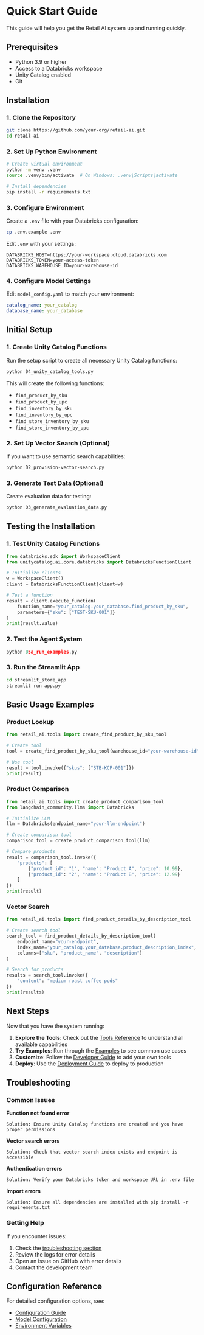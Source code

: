 # Quick Start Guide

This guide will help you get the Retail AI system up and running quickly.

## Prerequisites

- Python 3.9 or higher
- Access to a Databricks workspace
- Unity Catalog enabled
- Git

## Installation

### 1. Clone the Repository

```bash
git clone https://github.com/your-org/retail-ai.git
cd retail-ai
```

### 2. Set Up Python Environment

```bash
# Create virtual environment
python -m venv .venv
source .venv/bin/activate  # On Windows: .venv\Scripts\activate

# Install dependencies
pip install -r requirements.txt
```

### 3. Configure Environment

Create a `.env` file with your Databricks configuration:

```bash
cp .env.example .env
```

Edit `.env` with your settings:

```env
DATABRICKS_HOST=https://your-workspace.cloud.databricks.com
DATABRICKS_TOKEN=your-access-token
DATABRICKS_WAREHOUSE_ID=your-warehouse-id
```

### 4. Configure Model Settings

Edit `model_config.yaml` to match your environment:

```yaml
catalog_name: your_catalog
database_name: your_database
```

## Initial Setup

### 1. Create Unity Catalog Functions

Run the setup script to create all necessary Unity Catalog functions:

```bash
python 04_unity_catalog_tools.py
```

This will create the following functions:
- `find_product_by_sku`
- `find_product_by_upc`
- `find_inventory_by_sku`
- `find_inventory_by_upc`
- `find_store_inventory_by_sku`
- `find_store_inventory_by_upc`

### 2. Set Up Vector Search (Optional)

If you want to use semantic search capabilities:

```bash
python 02_provision-vector-search.py
```

### 3. Generate Test Data (Optional)

Create evaluation data for testing:

```bash
python 03_generate_evaluation_data.py
```

## Testing the Installation

### 1. Test Unity Catalog Functions

```python
from databricks.sdk import WorkspaceClient
from unitycatalog.ai.core.databricks import DatabricksFunctionClient

# Initialize clients
w = WorkspaceClient()
client = DatabricksFunctionClient(client=w)

# Test a function
result = client.execute_function(
    function_name="your_catalog.your_database.find_product_by_sku",
    parameters={"sku": ["TEST-SKU-001"]}
)
print(result.value)
```

### 2. Test the Agent System

```python
python 05a_run_examples.py
```

### 3. Run the Streamlit App

```bash
cd streamlit_store_app
streamlit run app.py
```

## Basic Usage Examples

### Product Lookup

```python
from retail_ai.tools import create_find_product_by_sku_tool

# Create tool
tool = create_find_product_by_sku_tool(warehouse_id="your-warehouse-id")

# Use tool
result = tool.invoke({"skus": ["STB-KCP-001"]})
print(result)
```

### Product Comparison

```python
from retail_ai.tools import create_product_comparison_tool
from langchain_community.llms import Databricks

# Initialize LLM
llm = Databricks(endpoint_name="your-llm-endpoint")

# Create comparison tool
comparison_tool = create_product_comparison_tool(llm)

# Compare products
result = comparison_tool.invoke({
    "products": [
        {"product_id": "1", "name": "Product A", "price": 10.99},
        {"product_id": "2", "name": "Product B", "price": 12.99}
    ]
})
print(result)
```

### Vector Search

```python
from retail_ai.tools import find_product_details_by_description_tool

# Create search tool
search_tool = find_product_details_by_description_tool(
    endpoint_name="your-endpoint",
    index_name="your_catalog.your_database.product_description_index",
    columns=["sku", "product_name", "description"]
)

# Search for products
results = search_tool.invoke({
    "content": "medium roast coffee pods"
})
print(results)
```

## Next Steps

Now that you have the system running:

1. **Explore the Tools**: Check out the [Tools Reference](../tools/overview.md) to understand all available capabilities
2. **Try Examples**: Run through the [Examples](../examples/basic-usage.md) to see common use cases
3. **Customize**: Follow the [Developer Guide](../development/setup.md) to add your own tools
4. **Deploy**: Use the [Deployment Guide](../development/deployment.md) to deploy to production

## Troubleshooting

### Common Issues

**Function not found error**
```
Solution: Ensure Unity Catalog functions are created and you have proper permissions
```

**Vector search errors**
```
Solution: Check that vector search index exists and endpoint is accessible
```

**Authentication errors**
```
Solution: Verify your Databricks token and workspace URL in .env file
```

**Import errors**
```
Solution: Ensure all dependencies are installed with pip install -r requirements.txt
```

### Getting Help

If you encounter issues:

1. Check the [troubleshooting section](../development/troubleshooting.md)
2. Review the logs for error details
3. Open an issue on GitHub with error details
4. Contact the development team

## Configuration Reference

For detailed configuration options, see:
- [Configuration Guide](configuration.md)
- [Model Configuration](../api/models.md)
- [Environment Variables](../development/environment.md) 